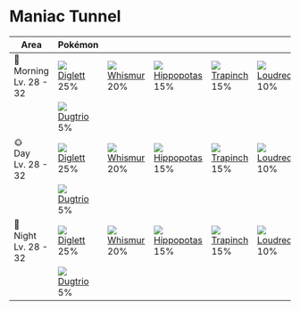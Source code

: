 # Maniac Tunnel

Area                        | Pokémon                      | &nbsp;                       | &nbsp;                          | &nbsp;                        | &nbsp;                       | &nbsp;
---                         | ---                          | ---                          | ---                             | ---                           | ---                          | ---
🌅<br>Morning<br>Lv. 28 - 32 | ![][050]<br>[Diglett]<br>25% | ![][293]<br>[Whismur]<br>20% | ![][449]<br>[Hippopotas]<br>15% | ![][328]<br>[Trapinch]<br>15% | ![][294]<br>[Loudred]<br>10% | ![][132]<br>[Ditto]<br>10%
&nbsp;                      | ![][051]<br>[Dugtrio]<br>5%  | &nbsp;                       | &nbsp;                          | &nbsp;                        | &nbsp;                       | &nbsp;
🌞<br>Day<br>Lv. 28 - 32     | ![][050]<br>[Diglett]<br>25% | ![][293]<br>[Whismur]<br>20% | ![][449]<br>[Hippopotas]<br>15% | ![][328]<br>[Trapinch]<br>15% | ![][294]<br>[Loudred]<br>10% | ![][132]<br>[Ditto]<br>10%
&nbsp;                      | ![][051]<br>[Dugtrio]<br>5%  | &nbsp;                       | &nbsp;                          | &nbsp;                        | &nbsp;                       | &nbsp;
🌙<br>Night<br>Lv. 28 - 32   | ![][050]<br>[Diglett]<br>25% | ![][293]<br>[Whismur]<br>20% | ![][449]<br>[Hippopotas]<br>15% | ![][328]<br>[Trapinch]<br>15% | ![][294]<br>[Loudred]<br>10% | ![][132]<br>[Ditto]<br>10%
&nbsp;                      | ![][051]<br>[Dugtrio]<br>5%  | &nbsp;                       | &nbsp;                          | &nbsp;                        | &nbsp;                       | &nbsp;

[Diglett]: ../../pokemon_changes/050/
[Dugtrio]: ../../pokemon_changes/051/
[Ditto]: ../../pokemon_changes/132/
[Whismur]: ../../pokemon_changes/293/
[Loudred]: ../../pokemon_changes/294/
[Trapinch]: ../../pokemon_changes/328/
[Hippopotas]: ../../pokemon_changes/449/
[050]: ../img/pokemon/050.png
[051]: ../img/pokemon/051.png
[132]: ../img/pokemon/132.png
[293]: ../img/pokemon/293.png
[294]: ../img/pokemon/294.png
[328]: ../img/pokemon/328.png
[449]: ../img/pokemon/449.png
